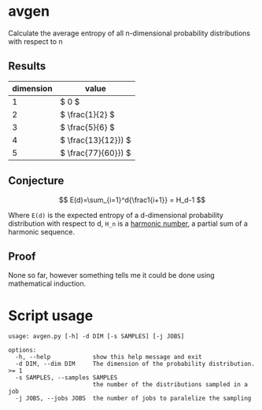 # avgen

Calculate the average entropy of all n-dimensional probability distributions with respect to n

## Results

| dimension | value |
|-----------|-------|
|         1 | $ 0 $ |
|         2 | $ \frac{1}{2} $ |
|         3 | $ \frac{5}{6} $ |
|         4 | $ \frac{13}{12}}) $ |
|         5 | $ \frac{77}{60}}) $ |

## Conjecture

$$ E(d)=\sum_{i=1}^d{\frac1{i+1}} = H_d-1 $$

Where `E(d)` is the expected entropy of a d-dimensional probability distribution with respect to d, `H_n` is a [harmonic number](https://en.wikipedia.org/wiki/Harmonic_number), a partial sum of a harmonic sequence.

## Proof

None so far, however something tells me it could be done using mathematical induction.

# Script usage

```
usage: avgen.py [-h] -d DIM [-s SAMPLES] [-j JOBS]

options:
  -h, --help            show this help message and exit
  -d DIM, --dim DIM     The dimension of the probability distribution. >= 1
  -s SAMPLES, --samples SAMPLES
                        the number of the distributions sampled in a job
  -j JOBS, --jobs JOBS  the number of jobs to paralelize the sampling
```
